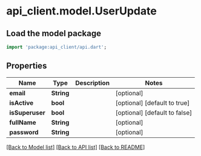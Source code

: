 # api_client.model.UserUpdate

## Load the model package
```dart
import 'package:api_client/api.dart';
```

## Properties
Name | Type | Description | Notes
------------ | ------------- | ------------- | -------------
**email** | **String** |  | [optional] 
**isActive** | **bool** |  | [optional] [default to true]
**isSuperuser** | **bool** |  | [optional] [default to false]
**fullName** | **String** |  | [optional] 
**password** | **String** |  | [optional] 

[[Back to Model list]](../README.md#documentation-for-models) [[Back to API list]](../README.md#documentation-for-api-endpoints) [[Back to README]](../README.md)


